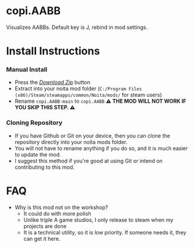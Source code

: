 # copi.AABB
Visualizes AABBs. Default key is J, rebind in mod settings.

# Install Instructions

### Manual Install

 - Press the *[Download Zip](https://github.com/Copious-Modding-Industries/copis_things/archive/refs/heads/main.zip)* button
 - Extract into your noita mod folder (`C:/Program Files (x86)/Steam/steamapps/common/Noita/mods/` for steam users)
 - Rename `copi.AABB-main` to `copi.AABB` **⚠ THE MOD WILL NOT WORK IF YOU SKIP THIS STEP. ⚠**

### Cloning Repository

 - If you have Github or Git on your device, then you can clone the repository directly into your noita mods folder.
 - You will not have to rename anything if you do so, and it is much easier to update the mod.
 - I suggest this method if you're good at using Git or intend on contributing to this mod.

# FAQ

 - Why is this mod not on the workshop?
   - It could do with more polish
   - Unlike triple A game studios, I only release to steam when my projects are done
   - It is a technical utility, so it is low priority. If someone needs it, they can get it here.
